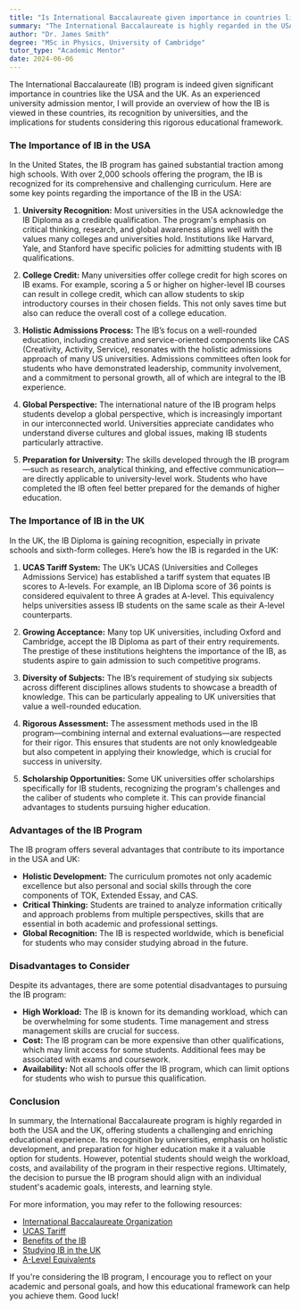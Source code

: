 ```yaml
---
title: "Is International Baccalaureate given importance in countries like USA, UK, etc?"
summary: "The International Baccalaureate is highly regarded in the USA and UK, with universities recognizing its rigorous curriculum for admissions."
author: "Dr. James Smith"
degree: "MSc in Physics, University of Cambridge"
tutor_type: "Academic Mentor"
date: 2024-06-06
---
```


The International Baccalaureate (IB) program is indeed given significant importance in countries like the USA and the UK. As an experienced university admission mentor, I will provide an overview of how the IB is viewed in these countries, its recognition by universities, and the implications for students considering this rigorous educational framework.

### The Importance of IB in the USA

In the United States, the IB program has gained substantial traction among high schools. With over 2,000 schools offering the program, the IB is recognized for its comprehensive and challenging curriculum. Here are some key points regarding the importance of the IB in the USA:

1. **University Recognition:**
   Most universities in the USA acknowledge the IB Diploma as a credible qualification. The program's emphasis on critical thinking, research, and global awareness aligns well with the values many colleges and universities hold. Institutions like Harvard, Yale, and Stanford have specific policies for admitting students with IB qualifications.

2. **College Credit:**
   Many universities offer college credit for high scores on IB exams. For example, scoring a 5 or higher on higher-level IB courses can result in college credit, which can allow students to skip introductory courses in their chosen fields. This not only saves time but also can reduce the overall cost of a college education.

3. **Holistic Admissions Process:**
   The IB’s focus on a well-rounded education, including creative and service-oriented components like CAS (Creativity, Activity, Service), resonates with the holistic admissions approach of many US universities. Admissions committees often look for students who have demonstrated leadership, community involvement, and a commitment to personal growth, all of which are integral to the IB experience.

4. **Global Perspective:**
   The international nature of the IB program helps students develop a global perspective, which is increasingly important in our interconnected world. Universities appreciate candidates who understand diverse cultures and global issues, making IB students particularly attractive.

5. **Preparation for University:**
   The skills developed through the IB program—such as research, analytical thinking, and effective communication—are directly applicable to university-level work. Students who have completed the IB often feel better prepared for the demands of higher education.

### The Importance of IB in the UK

In the UK, the IB Diploma is gaining recognition, especially in private schools and sixth-form colleges. Here’s how the IB is regarded in the UK:

1. **UCAS Tariff System:**
   The UK’s UCAS (Universities and Colleges Admissions Service) has established a tariff system that equates IB scores to A-levels. For example, an IB Diploma score of 36 points is considered equivalent to three A grades at A-level. This equivalency helps universities assess IB students on the same scale as their A-level counterparts.

2. **Growing Acceptance:**
   Many top UK universities, including Oxford and Cambridge, accept the IB Diploma as part of their entry requirements. The prestige of these institutions heightens the importance of the IB, as students aspire to gain admission to such competitive programs.

3. **Diversity of Subjects:**
   The IB’s requirement of studying six subjects across different disciplines allows students to showcase a breadth of knowledge. This can be particularly appealing to UK universities that value a well-rounded education.

4. **Rigorous Assessment:**
   The assessment methods used in the IB program—combining internal and external evaluations—are respected for their rigor. This ensures that students are not only knowledgeable but also competent in applying their knowledge, which is crucial for success in university.

5. **Scholarship Opportunities:**
   Some UK universities offer scholarships specifically for IB students, recognizing the program's challenges and the caliber of students who complete it. This can provide financial advantages to students pursuing higher education.

### Advantages of the IB Program

The IB program offers several advantages that contribute to its importance in the USA and UK:

- **Holistic Development:** The curriculum promotes not only academic excellence but also personal and social skills through the core components of TOK, Extended Essay, and CAS.
- **Critical Thinking:** Students are trained to analyze information critically and approach problems from multiple perspectives, skills that are essential in both academic and professional settings.
- **Global Recognition:** The IB is respected worldwide, which is beneficial for students who may consider studying abroad in the future.

### Disadvantages to Consider

Despite its advantages, there are some potential disadvantages to pursuing the IB program:

- **High Workload:** The IB is known for its demanding workload, which can be overwhelming for some students. Time management and stress management skills are crucial for success.
- **Cost:** The IB program can be more expensive than other qualifications, which may limit access for some students. Additional fees may be associated with exams and coursework.
- **Availability:** Not all schools offer the IB program, which can limit options for students who wish to pursue this qualification.

### Conclusion

In summary, the International Baccalaureate program is highly regarded in both the USA and the UK, offering students a challenging and enriching educational experience. Its recognition by universities, emphasis on holistic development, and preparation for higher education make it a valuable option for students. However, potential students should weigh the workload, costs, and availability of the program in their respective regions. Ultimately, the decision to pursue the IB program should align with an individual student's academic goals, interests, and learning style.

For more information, you may refer to the following resources:
- [International Baccalaureate Organization](https://www.ibo.org/)
- [UCAS Tariff](https://www.ucas.com/)
- [Benefits of the IB](https://www.ibo.org/benefits/)
- [Studying IB in the UK](https://ninetonineworld.com/en/studying-the-international-baccalaureate-ib-in-the-uk/)
- [A-Level Equivalents](https://www.grb.uk.com/recruiter-research/a-level-equivalents)

If you're considering the IB program, I encourage you to reflect on your academic and personal goals, and how this educational framework can help you achieve them. Good luck!
    